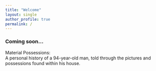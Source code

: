 ```yaml
---
title: "Welcome"
layout: single
author_profile: true
permalink: /
---
```



### Coming soon…

Material Possessions:  
A personal history of a 94-year-old man, told through the pictures and possessions found within his house.


